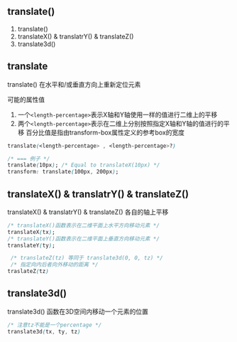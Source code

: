 
## translate()
1. translate()
2. translateX() & translatrY() & translateZ()
3. translate3d()

## translate
translate() 在水平和/或垂直方向上重新定位元素

可能的属性值
1. 一个`<length-percentage>`表示X轴和Y轴使用一样的值进行二维上的平移
2. 两个`<length-percentage>`表示在二维上分别按照指定X轴和Y轴的值进行的平移
百分比值是指由transform-b​​ox属性定义的参考box的宽度

```css
translate(<length-percentage> , <length-percentage>?)

/* === 例子 */
translate(10px); /* Equal to translateX(10px) */
transform: translate(100px, 200px);
```

## translateX() & translatrY() & translateZ()
translateX() & translatrY() & translateZ() 各自的轴上平移
```css
/* translateX()函数表示在二维平面上水平方向移动元素 */
translateX(tx);
/* translateY()函数表示在二维平面上垂直方向移动元素 */
translateY(ty);

 /* translateZ(tz) 等同于 translate3d(0, 0, tz) */
 /* 指定向内后者向外移动的距离 */
traslateZ(tz)
```

## translate3d() 
translate3d() 函数在3D空间内移动一个元素的位置

```css
/* 注意tz不能是一个percentage */
translate3d(tx, ty, tz)
```